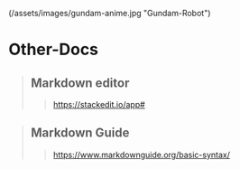 (/assets/images/gundam-anime.jpg "Gundam-Robot")
# Other-Docs
>## Markdown editor
>> https://stackedit.io/app#

>## Markdown Guide
>> https://www.markdownguide.org/basic-syntax/
